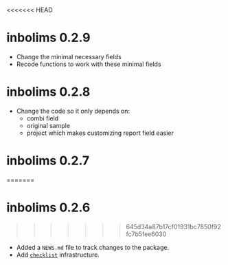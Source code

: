<<<<<<< HEAD
# inbolims 0.2.9

* Change the minimal necessary fields
* Recode functions to work with these minimal fields

# inbolims 0.2.8

* Change the code so it only depends on:
    * combi field
    * original sample
    * project
which makes customizing report field easier

# inbolims 0.2.7
=======
# inbolims 0.2.6
>>>>>>> 645d34a87b17cf01931bc7850f92fc7b5fee6030

* Added a `NEWS.md` file to track changes to the package.
* Add [`checklist`](https://inbo.github.io/checklist/) infrastructure.
